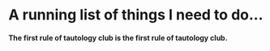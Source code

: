 # A running list of things I need to do...
#### The first rule of tautology club is the first rule of tautology club.






